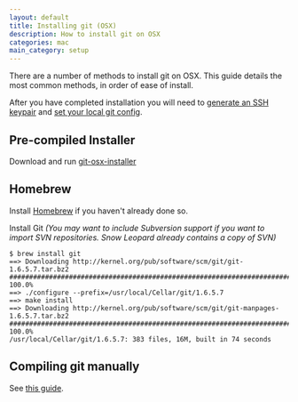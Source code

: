 ```yaml
---
layout: default
title: Installing git (OSX)
description: How to install git on OSX
categories: mac
main_category: setup
---
```


There are a number of methods to install git on OSX.  This guide details the most common methods, in order of ease of install.

After you have completed installation you will need to [generate an SSH keypair](/mac-key-setup) and [set your local git config](/git-email-settings).

Pre-compiled Installer
----------------------

Download and run [git-osx-installer](http://code.google.com/p/git-osx-installer/)

Homebrew
--------

Install [Homebrew](http://github.com/mxcl/homebrew) if you haven't already done so.

Install Git *(You may want to include Subversion support if you want to import SVN repositories. Snow Leopard already contains a copy of SVN)*

    $ brew install git
    ==> Downloading http://kernel.org/pub/software/scm/git/git-1.6.5.7.tar.bz2
    ######################################################################## 100.0%
    ==> ./configure --prefix=/usr/local/Cellar/git/1.6.5.7
    ==> make install
    ==> Downloading http://kernel.org/pub/software/scm/git/git-manpages-1.6.5.7.tar.bz2
    ######################################################################## 100.0%
    /usr/local/Cellar/git/1.6.5.7: 383 files, 16M, built in 74 seconds

Compiling git manually
----------------------

See [this guide](http://gist.github.com/423308).
